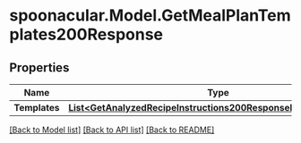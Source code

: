 # spoonacular.Model.GetMealPlanTemplates200Response

## Properties

Name | Type | Description | Notes
------------ | ------------- | ------------- | -------------
**Templates** | [**List&lt;GetAnalyzedRecipeInstructions200ResponseIngredientsInner&gt;**](GetAnalyzedRecipeInstructions200ResponseIngredientsInner.md) |  | 

[[Back to Model list]](../README.md#documentation-for-models) [[Back to API list]](../README.md#documentation-for-api-endpoints) [[Back to README]](../README.md)

